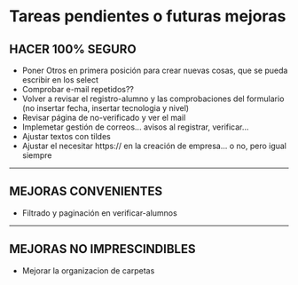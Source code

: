 # Tareas pendientes o futuras mejoras

## HACER 100% SEGURO

- Poner Otros en primera posición para crear nuevas cosas, que se pueda escribir en los select
- Comprobar e-mail repetidos??
- Volver a revisar el registro-alumno y las comprobaciones del formulario (no insertar fecha, insertar tecnologia y nivel)
- Revisar página de no-verificado y ver el mail
- Implemetar gestión de correos... avisos al registrar, verificar...
- Ajustar textos con tildes
- Ajustar el necesitar https:// en la creación de empresa... o no, pero igual siempre

---

## MEJORAS CONVENIENTES

- Filtrado y paginación en verificar-alumnos

---

## MEJORAS NO IMPRESCINDIBLES

- Mejorar la organizacion de carpetas
